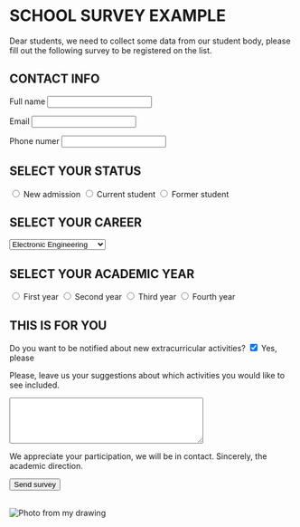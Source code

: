 # SCHOOL SURVEY EXAMPLE
Dear students, we need to collect some data from our student body, please fill out the following survey to be registered on the list.

## CONTACT INFO
<label for="write_studentname">Full name</label>
<input type="fullname" name="studentname" id="write_studentname">

<label for="login_username">Email</label>
<input type="email" name="Username" id="login_username">

<label for="write_phonenumber">Phone numer</label>
<input type="Phonenumber" name="Username" id="write_studentname">

## SELECT YOUR STATUS
<input type="radio" id="status1" name="contact" value="new">
<label for="status1">New admission</label>

<input type="radio" id="status2" name="contact" value="current">
<label for="status2">Current student</label>

<input type="radio" id="status3" name="contact" value="former">
<label for="status3">Former student</label>



## SELECT YOUR CAREER
<select name="career" id="survey_career">
    <option value="Electronic Engineering">Electronic Engineering</option>
    <option value="Biomedical Engineering">Biomedical Engineering</option>
    <option value="Mechatronic Engineering">Mechatronic Engineering</option>
    <option value="Civil Engineering">Civil Engineering</option>
    <option value="Industrial Engineering">Industrial Engineering</option>
    <option value="Software Engineering">Software Engineering</option>
</select>

## SELECT YOUR ACADEMIC YEAR

<input type="radio" id="academicyear1" name="contact" value="Firstyear">
<label for="academicyear1">First year</label>

<input type="radio" id="academicyear2" name="contact" value="Secondyear">
<label for="academicyear1">Second year</label>

<input type="radio" id="academicyear3" name="contact" value="Thirdyear">
<label for="academicyear1">Third year</label>

<input type="radio" id="academicyear4" name="contact" value="Fourthyear">
<label for="academicyear4">Fourth year</label>

## THIS IS FOR YOU

Do you want to be notified about new extracurricular activities?
<input type="checkbox" id="scales" name="scales" checked>
<label for="scales">Yes, please</label>

Please, leave us your suggestions about which activities you would like to see included.
<textarea name="feedback" id="contact_feedback" cols="40" rows="5"></textarea>

We appreciate your participation, we will be in contact.
Sincerely, the academic direction.

<button type="button" onclick="alert('Your information has been sent successfully.')">Send survey</button>

<br>

<img src="https://scontent.fmid3-1.fna.fbcdn.net/v/t1.6435-9/241447746_4818566961556948_5976128520197083998_n.jpg?_nc_cat=106&ccb=1-5&_nc_sid=8bfeb9&_nc_eui2=AeGRAKsIvjDzyCigJ5ZlY09mk5x_dcUH8NyTnH91xQfw3ICi_qVLYeamGhQdABt1iBguKc-re_2dVKSp4b66LXS2&_nc_ohc=JtYarVy9gu8AX--ZGCV&_nc_ht=scontent.fmid3-1.fna&oh=093eafe055dc8fd130bb34efdc4dd18b&oe=615D81E7" alt="Photo from my drawing">


